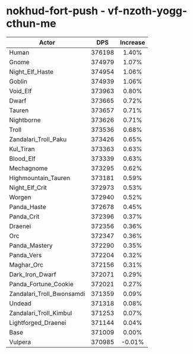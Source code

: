 # nokhud-fort-push - vf-nzoth-yogg-cthun-me
| Actor | DPS | Increase |
|---|:---:|:---:|
|Human|376198|1.40%|
|Gnome|374979|1.07%|
|Night_Elf_Haste|374954|1.06%|
|Goblin|374939|1.06%|
|Void_Elf|373963|0.80%|
|Dwarf|373665|0.72%|
|Tauren|373657|0.71%|
|Nightborne|373626|0.71%|
|Troll|373536|0.68%|
|Zandalari_Troll_Paku|373426|0.65%|
|Kul_Tiran|373363|0.63%|
|Blood_Elf|373339|0.63%|
|Mechagnome|373295|0.62%|
|Highmountain_Tauren|373181|0.59%|
|Night_Elf_Crit|372973|0.53%|
|Worgen|372940|0.52%|
|Panda_Haste|372678|0.45%|
|Panda_Crit|372396|0.37%|
|Draenei|372356|0.36%|
|Orc|372347|0.36%|
|Panda_Mastery|372290|0.35%|
|Panda_Vers|372204|0.32%|
|Maghar_Orc|372156|0.31%|
|Dark_Iron_Dwarf|372071|0.29%|
|Panda_Fortune_Cookie|372021|0.27%|
|Zandalari_Troll_Bwonsamdi|371359|0.09%|
|Undead|371318|0.08%|
|Zandalari_Troll_Kimbul|371253|0.07%|
|Lightforged_Draenei|371144|0.04%|
|Base|371009|0.00%|
|Vulpera|370985|-0.01%|
